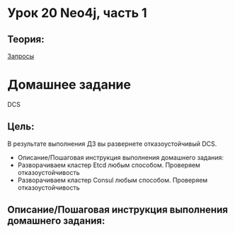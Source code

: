 # Урок 20 Neo4j, часть 1

## Теория:
[Запросы](neo4j_p1.md)




# Домашнее задание

DCS

## Цель:

В результате выполнения ДЗ вы развернете отказоустойчивый DCS.


- Описание/Пошаговая инструкция выполнения домашнего задания:
- Разворачиваем кластер Etcd любым способом. Проверяем отказоустойчивость
- Разворачиваем кластер Consul любым способом. Проверяем отказоустойчивость


## Описание/Пошаговая инструкция выполнения домашнего задания:

